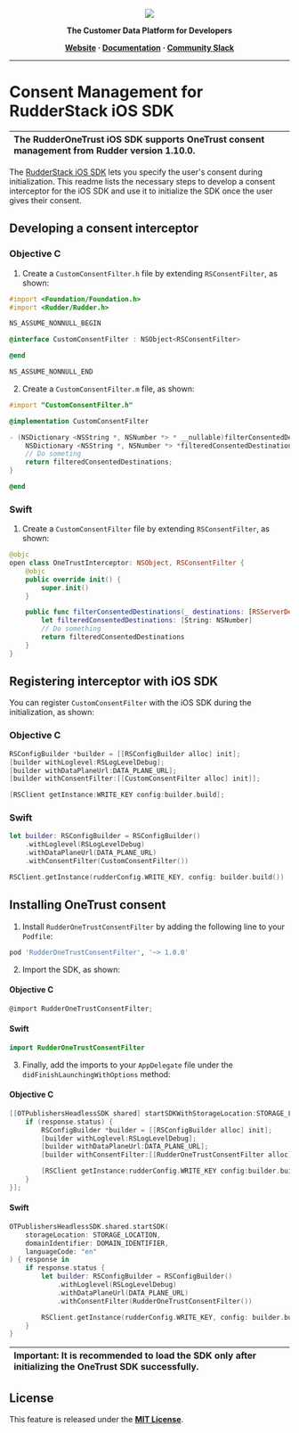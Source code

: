 <p align="center">
  <a href="https://rudderstack.com/">
    <img src="https://user-images.githubusercontent.com/59817155/121357083-1c571300-c94f-11eb-8cc7-ce6df13855c9.png">
  </a>
</p>

<p align="center"><b>The Customer Data Platform for Developers</b></p>

<p align="center">
  <b>
    <a href="https://rudderstack.com">Website</a>
    ·
    <a href="https://www.rudderstack.com/docs/sources/event-streams/sdks/rudderstack-ios-sdk/">Documentation</a>
    ·
    <a href="https://rudderstack.com/join-rudderstack-slack-community">Community Slack</a>
  </b>
</p>

---

# Consent Management for RudderStack iOS SDK

| The RudderOneTrust iOS SDK supports OneTrust consent management from Rudder version 1.10.0. |
| :----|

The [RudderStack iOS SDK](https://www.rudderstack.com/docs/sources/event-streams/sdks/rudderstack-ios-sdk/) lets you specify the user's consent during initialization. This readme lists the necessary steps to develop a consent interceptor for the iOS SDK and use it to initialize the SDK once the user gives their consent.

## Developing a consent interceptor

### Objective C

1. Create a `CustomConsentFilter.h` file by extending `RSConsentFilter`, as shown:

```objectivec
#import <Foundation/Foundation.h>
#import <Rudder/Rudder.h>

NS_ASSUME_NONNULL_BEGIN

@interface CustomConsentFilter : NSObject<RSConsentFilter>

@end

NS_ASSUME_NONNULL_END
```

2. Create a `CustomConsentFilter.m` file, as shown:

```objectivec
#import "CustomConsentFilter.h"

@implementation CustomConsentFilter

- (NSDictionary <NSString *, NSNumber *> * __nullable)filterConsentedDestinations:(NSArray <RSServerDestination *> *)destinations {
    NSDictionary <NSString *, NSNumber *> *filteredConsentedDestinations;
    // Do someting
    return filteredConsentedDestinations;
}

@end
```

### Swift

1. Create a `CustomConsentFilter` file by extending `RSConsentFilter`, as shown:

```swift
@objc
open class OneTrustInterceptor: NSObject, RSConsentFilter {
    @objc
    public override init() {
        super.init()
    }

    public func filterConsentedDestinations(_ destinations: [RSServerDestination]) -> [String: NSNumber]? {
        let filteredConsentedDestinations: [String: NSNumber]
        // Do something
        return filteredConsentedDestinations
    }
}
```

## Registering interceptor with iOS SDK

You can register `CustomConsentFilter` with the iOS SDK during the initialization, as shown:

### Objective C

```objectivec
RSConfigBuilder *builder = [[RSConfigBuilder alloc] init];
[builder withLoglevel:RSLogLevelDebug];
[builder withDataPlaneUrl:DATA_PLANE_URL];
[builder withConsentFilter:[[CustomConsentFilter alloc] init]];

[RSClient getInstance:WRITE_KEY config:builder.build];
```

### Swift

```swift
let builder: RSConfigBuilder = RSConfigBuilder()
    .withLoglevel(RSLogLevelDebug)
    .withDataPlaneUrl(DATA_PLANE_URL)
    .withConsentFilter(CustomConsentFilter())

RSClient.getInstance(rudderConfig.WRITE_KEY, config: builder.build())
```

## Installing OneTrust consent

1. Install `RudderOneTrustConsentFilter` by adding the following line to your `Podfile`:

```ruby
pod 'RudderOneTrustConsentFilter', '~> 1.0.0'
```

2. Import the SDK, as shown:

#### Objective C

```objectivec
@import RudderOneTrustConsentFilter;
```

#### Swift

```swift
import RudderOneTrustConsentFilter
```

3. Finally, add the imports to your `AppDelegate` file under the `didFinishLaunchingWithOptions` method:

#### Objective C

```objectivec
[[OTPublishersHeadlessSDK shared] startSDKWithStorageLocation:STORAGE_LOCATION domainIdentifier:DOMAIN_IDENTIFIER languageCode:@"en" params:nil loadOffline:NO completionHandler:^(OTResponse *response) {
    if (response.status) {
        RSConfigBuilder *builder = [[RSConfigBuilder alloc] init];
        [builder withLoglevel:RSLogLevelDebug];
        [builder withDataPlaneUrl:DATA_PLANE_URL];
        [builder withConsentFilter:[[RudderOneTrustConsentFilter alloc] init]];

        [RSClient getInstance:rudderConfig.WRITE_KEY config:builder.build];
    }
}];
```

#### Swift

```swift
OTPublishersHeadlessSDK.shared.startSDK(
    storageLocation: STORAGE_LOCATION,
    domainIdentifier: DOMAIN_IDENTIFIER,
    languageCode: "en"
) { response in
    if response.status {
        let builder: RSConfigBuilder = RSConfigBuilder()
            .withLoglevel(RSLogLevelDebug)
            .withDataPlaneUrl(DATA_PLANE_URL)
            .withConsentFilter(RudderOneTrustConsentFilter())

        RSClient.getInstance(rudderConfig.WRITE_KEY, config: builder.build())
    }
}
```

| Important: It is recommended to load the SDK only after initializing the OneTrust SDK successfully. |
| :----|

## License

This feature is released under the [**MIT License**](https://opensource.org/licenses/MIT).
